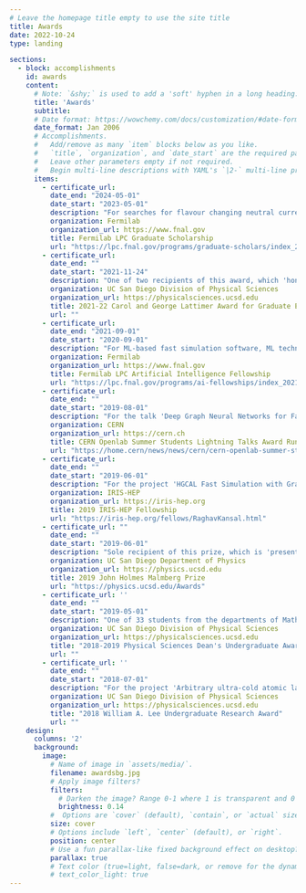 ```yaml
---
# Leave the homepage title empty to use the site title
title: Awards
date: 2022-10-24
type: landing

sections:
  - block: accomplishments
    id: awards
    content:
      # Note: `&shy;` is used to add a 'soft' hyphen in a long heading.
      title: 'Awards'
      subtitle:
      # Date format: https://wowchemy.com/docs/customization/#date-format
      date_format: Jan 2006
      # Accomplishments.
      #   Add/remove as many `item` blocks below as you like.
      #   `title`, `organization`, and `date_start` are the required parameters.
      #   Leave other parameters empty if not required.
      #   Begin multi-line descriptions with YAML's `|2-` multi-line prefix.
      items:
        - certificate_url:
          date_end: "2024-05-01"
          date_start: "2023-05-01"
          description: "For searches for flavour changing neutral currents, ML for simulation, and self-supervised learning for jet classification."
          organization: Fermilab
          organization_url: https://www.fnal.gov
          title: Fermilab LPC Graduate Scholarship
          url: "https://lpc.fnal.gov/programs/graduate-scholars/index_2023.shtml"
        - certificate_url:
          date_end: ""
          date_start: "2021-11-24"
          description: "One of two recipients of this award, which 'honors outstanding graduate students in the Division of Physical Sciences who seek interdisciplinary approaches to problem solving and have a strong commitment to education, mentorship, and service.'"
          organization: UC San Diego Division of Physical Sciences
          organization_url: https://physicalsciences.ucsd.edu
          title: 2021-22 Carol and George Lattimer Award for Graduate Excellence
          url: ""
        - certificate_url:
          date_end: "2021-09-01"
          date_start: "2020-09-01"
          description: "For ML-based fast simulation software, ML techniques for reconstruction, compression, and anomaly detection tasks, and a boosted Higgs to WW tagger for precision measurements."
          organization: Fermilab
          organization_url: https://www.fnal.gov
          title: Fermilab LPC Artificial Intelligence Fellowship
          url: "https://lpc.fnal.gov/programs/ai-fellowships/index_2021.shtml"
        - certificate_url:
          date_end: ""
          date_start: "2019-08-01"
          description: "For the talk 'Deep Graph Neural Networks for Fast HGCAL Simulation'"
          organization: CERN
          organization_url: https://cern.ch
          title: CERN Openlab Summer Students Lightning Talks Award Runner-Up
          url: "https://home.cern/news/news/cern/cern-openlab-summer-student-programme-closes-lightning-talks"
        - certificate_url:
          date_end: ""
          date_start: "2019-06-01"
          description: "For the project 'HGCAL Fast Simulation with Graph Networks'"
          organization: IRIS-HEP
          organization_url: https://iris-hep.org
          title: 2019 IRIS-HEP Fellowship
          url: "https://iris-hep.org/fellows/RaghavKansal.html"
        - certificate_url: ""
          date_end: ""
          date_start: "2019-06-01"
          description: "Sole recipient of this prize, which is 'presented annually at commencement to a graduating physics student who is recognized for potential for a career in physics and a measure of experimental inquisitiveness.'"
          organization: UC San Diego Department of Physics
          organization_url: https://physics.ucsd.edu
          title: 2019 John Holmes Malmberg Prize
          url: "https://physics.ucsd.edu/Awards"
        - certificate_url: ''
          date_end: ""
          date_start: "2019-05-01"
          description: "One of 33 students from the departments of Mathematics, Physics and Chemistry 'recognized for excellence in academics and fundamental research'."
          organization: UC San Diego Division of Physical Sciences
          organization_url: https://physicalsciences.ucsd.edu
          title: "2018-2019 Physical Sciences Dean's Undergraduate Award for Excellence"
          url: ""
        - certificate_url: ''
          date_end: ""
          date_start: "2018-07-01"
          description: "For the project 'Arbitrary ultra-cold atomic lattices using holographic optical tweezers'"
          organization: UC San Diego Division of Physical Sciences
          organization_url: https://physicalsciences.ucsd.edu
          title: "2018 William A. Lee Undergraduate Research Award"
          url: ""
    design:
      columns: '2'
      background:
        image: 
          # Name of image in `assets/media/`.
          filename: awardsbg.jpg
          # Apply image filters?
          filters:
            # Darken the image? Range 0-1 where 1 is transparent and 0 is opaque.
            brightness: 0.14
          #  Options are `cover` (default), `contain`, or `actual` size.
          size: cover
          # Options include `left`, `center` (default), or `right`.
          position: center
          # Use a fun parallax-like fixed background effect on desktop? true/false
          parallax: true
          # Text color (true=light, false=dark, or remove for the dynamic theme color).
          # text_color_light: true
---
```

